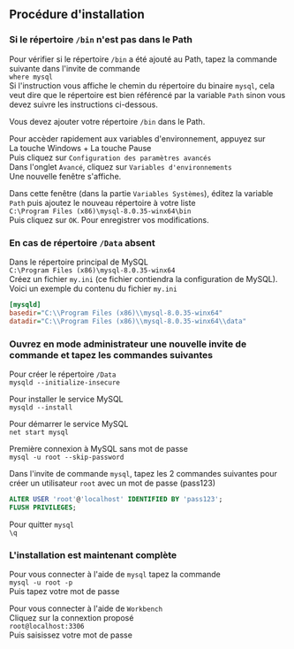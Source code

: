## Procédure d'installation

### Si le répertoire `/bin` n'est pas dans le Path

Pour vérifier si le répertoire `/bin` a été ajouté au Path, tapez la commande suivante dans l'invite de commande  
`where mysql`  
Si l'instruction vous affiche le chemin du répertoire du binaire `mysql`, cela veut dire que le répertoire est bien référencé par la variable `Path` sinon vous devez suivre les instructions ci-dessous.

Vous devez ajouter votre répertoire `/bin` dans le Path.

Pour accèder rapidement aux variables d'environnement, appuyez sur  
La touche Windows + La touche Pause  
Puis cliquez sur `Configuration des paramètres avancés`  
Dans l'onglet `Avancé`, cliquez sur `Variables d'environnements`  
Une nouvelle fenêtre s'affiche.

Dans cette fenêtre (dans la partie `Variables Systèmes`), éditez la variable `Path` puis ajoutez le nouveau répertoire à votre liste  
`C:\Program Files (x86)\mysql-8.0.35-winx64\bin`  
Puis cliquez sur `OK`. Pour enregistrer vos modifications.

### En cas de répertoire `/Data` absent

Dans le répertoire principal de MySQL  
`C:\Program Files (x86)\mysql-8.0.35-winx64`  
Créez un fichier `my.ini` (ce fichier contiendra la configuration de MySQL).  
Voici un exemple du contenu du fichier `my.ini`

```ini
[mysqld]
basedir="C:\\Program Files (x86)\\mysql-8.0.35-winx64"
datadir="C:\\Program Files (x86)\\mysql-8.0.35-winx64\\data"

```

### Ouvrez en mode administrateur une nouvelle invite de commande et tapez les commandes suivantes

Pour créer le répertoire `/Data`  
`mysqld --initialize-insecure`

Pour installer le service MySQL  
`mysqld --install`

Pour démarrer le service MySQL  
`net start mysql`

Première connexion à MySQL sans mot de passe  
`mysql -u root --skip-password`

Dans l'invite de commande `mysql`, tapez les 2 commandes suivantes pour créer un utilisateur `root` avec un mot de passe (pass123)

```SQL
ALTER USER 'root'@'localhost' IDENTIFIED BY 'pass123';
FLUSH PRIVILEGES;
```

Pour quitter `mysql`  
`\q`

### L'installation est maintenant complète

Pour vous connecter à l'aide de `mysql` tapez la commande  
`mysql -u root -p`  
Puis tapez votre mot de passe

Pour vous connecter à l'aide de `Workbench`  
Cliquez sur la connextion proposé  
`root@localhost:3306`  
Puis saisissez votre mot de passe
